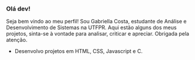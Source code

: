 ### Olá dev!
Seja bem vindo ao meu perfil! Sou Gabriella Costa, estudante de Análise e Desenvolvimento de Sistemas na UTFPR.
Aqui estão alguns dos meus projetos, sinta-se à vontade para analisar, criticar e apreciar.
Obrigada pela atenção.

  - Desenvolvo projetos em HTML, CSS, Javascript e C.

<!--
**gabristle/gabristle** is a ✨ _special_ ✨ repository because its `README.md` (this file) appears on your GitHub profile.

Here are some ideas to get you started:

- 🔭 I’m currently working on ...
- 🌱 I’m currently learning ...
- 👯 I’m looking to collaborate on ...
- 🤔 I’m looking for help with ...
- 💬 Ask me about ...
- 📫 How to reach me: ...
- 😄 Pronouns: ...
- ⚡ Fun fact: ...
-->
